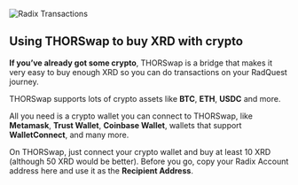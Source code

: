 ![Radix Transactions](/quests-images/key/3-KeyImage_BuyingXRD_Thorswap.png)

## Using THORSwap to buy XRD with crypto

**If you’ve already got some crypto**, THORSwap is a bridge that makes it very easy to buy enough XRD so you can do transactions on your RadQuest journey.

THORSwap supports lots of crypto assets like **BTC**, **ETH**, **USDC** and more.

All you need is a crypto wallet you can connect to THORSwap, like **Metamask**, **Trust Wallet**, **Coinbase Wallet**, wallets that support **WalletConnect**, and many more.

On THORSwap, just connect your crypto wallet and buy at least 10 XRD (although 50 XRD would be better). Before you go, copy your Radix Account address here and use it as the **Recipient Address**.
